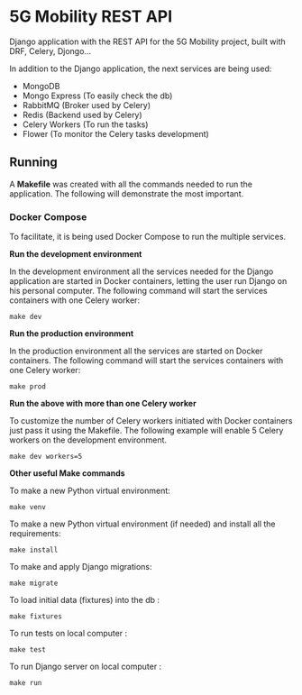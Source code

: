 
# 5G Mobility REST API

  

Django application with the REST API for the 5G Mobility project, built with DRF, Celery, Djongo...

In addition to the Django application, the next services are being used:

- MongoDB
- Mongo Express (To easily check the db)
- RabbitMQ (Broker used by Celery)
- Redis (Backend used by Celery)
- Celery Workers (To run the tasks)
- Flower (To monitor the Celery tasks development)

  
  

## **Running**

  

A **Makefile** was created with all the commands needed to run the application. The following will demonstrate the most important.

  

### **Docker Compose**

  

To facilitate, it is being used Docker Compose to run the multiple services.

  

**Run the development environment** 

In the development environment all the services needed for the Django application are started in Docker containers, letting the user run Django on his personal computer. The following command will start the services containers with one Celery worker:

```
make dev
```

**Run the production environment** 

In the production environment all the services are started on Docker containers. The following command will start the services containers with one Celery worker:

```
make prod
```

**Run the above with more than one Celery worker**

To customize the number of Celery workers initiated with Docker containers just pass it using the Makefile. The following example will enable 5 Celery workers on the development environment.

```
make dev workers=5
```
  

**Other useful Make commands**

To make a new Python virtual environment:

```
make venv
```
  
To make a new Python virtual environment (if needed) and install all the requirements:

```
make install
```

To make and apply Django migrations:

```
make migrate
```

To load initial data (fixtures) into the db :

```
make fixtures
```

To run tests on local computer :

```
make test
```

To run Django server on local computer :

```
make run
```
  
